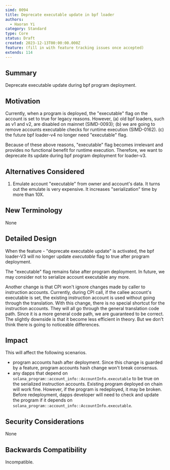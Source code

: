 ```yaml
---
simd: 0094
title: Deprecate executable update in bpf loader
authors:
  - Haoran Yi
category: Standard
type: Core
status: Draft
created: 2023-12-13T00:00:00.000Z
feature: (fill in with feature tracking issues once accepted)
extends: 114
---
```


## Summary

Deprecate executable update during bpf program deployment.

## Motivation

Currently, when a program is deployed, the "executable" flag on the account is
set to true for legacy reasons. However, (a) old bpf loaders, such as v1 and v2,
are disabled on mainnet (SIMD-0093); (b) we are going to remove accounts
executable checks for runtime execution (SIMD-0162). (c) the future bpf
loader-v4 no longer need "executable" flag.

Because of these above reasons, "executable" flag becomes irrelevant and
provides no functional benefit for runtime execution. Therefore, we want to
deprecate its update during bpf program deployment for loader-v3.

## Alternatives Considered

1. Emulate account "executable" from owner and account's data. It turns out the
   emulate is very expensive. It increases "serialization" time by more than 10X.

## New Terminology

None

## Detailed Design

When the feature - "deprecate executable update" is activated, the bpf loader-V3
will no longer update *executable* flag to true after program deployment.

The "executable" flag remains false after program deployment. In future, we may
consider not to serialize account executable any more.

Another change is that CPI won't ignore changes made by caller to instruction
accounts. Currently, during CPI call, if the callee account's executable is set,
the existing instruction account is used without going through the translation.
With this change, there is no special shortcut for the instruction accounts.
They will all go through the general translation code path. Since it is a more
general code path, we are guaranteed to be correct. The slightly downside is
that it become less efficient in theory. But we don't think there is going to
noticeable differences.

## Impact

This will affect the following scenarios.

- program accounts hash after deployment. Since this change is guarded by a
  feature, program accounts hash change won't break consensus.
- any dapps that depend on
  `solana_program::account_info::AccountInfo.executable` to be true on the
  serialized instruction accounts. Existing program deployed on chain will work
  fine. However, if the program is redeployed, it may be broken. Before
  redeployment, dapps developer will need to check and update the program if it
  depends on `solana_program::account_info::AccountInfo.executable`.

## Security Considerations

None

## Backwards Compatibility

Incompatible.
